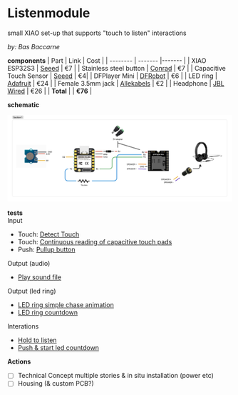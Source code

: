 # Listenmodule
small XIAO set-up that supports "touch to listen" interactions

*by: Bas Baccarne*

**components**
| Part     | Link    | Cost   |
| -------- | ------- |------- |
| XIAO ESP32S3  | [Seeed](https://wiki.seeedstudio.com/XIAO_ESP32S3_Getting_Started/)   | €7 |
| Stainless steel button | [Conrad](https://www.conrad.be/nl/p/tru-components-tc-9563704-druktoets-12-v-0-005-a-1x-uit-aan-contact-element-o-x-h-24-7-mm-x-14-5-mm-ip65-1-stuk-s-bulk-2390926.html?searchType=SearchRedirect)          | €7 |
| Capacitive Touch Sensor | [Seeed](https://wiki.seeedstudio.com/Grove-Touch_Sensor/) | €4|
| DFPlayer Mini    | [DFRobot](https://wiki.dfrobot.com/DFPlayer_Mini_SKU_DFR0299)      | €6 |
| LED ring | [Adafruit](https://www.adafruit.com/product/1463) | €24 |
| Female 3.5mm jack | [Allekabels](https://www.onlinekabelshop.nl/35mm-jack-v-stereo-open-eind-audiokabel-zwart-030.html) | €2 |
| Headphone | [JBL Wired](https://www.bol.com/be/nl/p/jbl-tune-500-on-ear-koptelefoon-zwart/9200000098045179/) | €26 |
| **Total** |  | **€76** |

**schematic**
<div align="left">  
<img src="img/schematic.png" width="600">
</div>


**tests**  
Input    
* Touch: [Detect Touch](tests/touch.ino)
* Touch: [Continuous reading of capacitive touch pads](tests/capacitive.ino)   
* Push: [Pullup button](test/push.ino)

Output (audio)   
* [Play sound file](tests/audio.ino)   

Output (led ring)
* [LED ring simple chase animation](tests/ledring.ino)   
* [LED ring countdown](tests\ledring_countdown.ino)

Interations   
* [Hold to listen](tests/holdtolisten.ino)
* [Push & start led countdown](tests/push_and_count.ino)


**Actions**
- [ ] Technical Concept multiple stories & in situ installation (power etc)
- [ ] Housing (& custom PCB?)